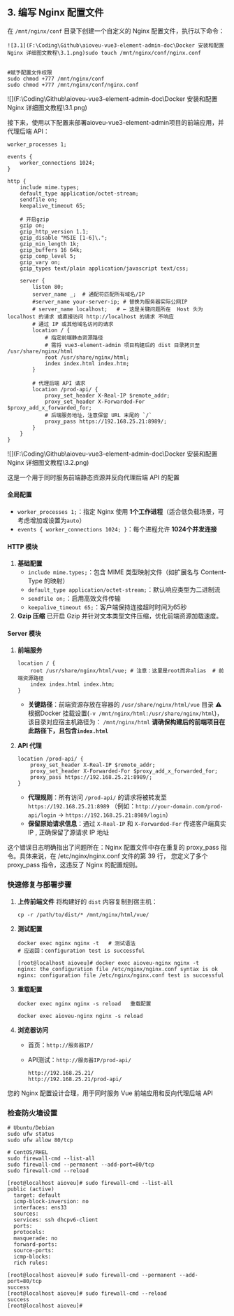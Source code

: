 ## 3. 编写 Nginx 配置文件

在 `/mnt/nginx/conf` 目录下创建一个自定义的 Nginx 配置文件，执行以下命令：



```
![3.1](F:\Coding\Github\aioveu-vue3-element-admin-doc\Docker 安装和配置 Nginx 详细图文教程\3.1.png)sudo touch /mnt/nginx/conf/nginx.conf


#赋予配置文件权限
sudo chmod +777 /mnt/nginx/conf
sudo chmod +777 /mnt/nginx/conf/nginx.conf
```



![](F:\Coding\Github\aioveu-vue3-element-admin-doc\Docker 安装和配置 Nginx 详细图文教程\3.1.png)





接下来，使用以下配置来部署aioveu-vue3-element-admin项目的前端应用，并代理后端 API：

```
worker_processes 1;

events {
    worker_connections 1024;
}

http {
    include mime.types;
    default_type application/octet-stream;
    sendfile on;
    keepalive_timeout 65;

    # 开启gzip
    gzip on;
    gzip_http_version 1.1;
    gzip_disable "MSIE [1-6]\.";
    gzip_min_length 1k;
    gzip_buffers 16 64k;
    gzip_comp_level 5;
    gzip_vary on;
    gzip_types text/plain application/javascript text/css;

    server {
        listen 80;
        server_name _;  # 通配符匹配所有域名/IP
        #server_name your-server-ip; # 替换为服务器实际公网IP
        # server_name localhost;   # ← 这是关键问题所在  Host 头为 localhost 的请求 或直接访问 http://localhost 的请求 不响应
        # 通过 IP 或其他域名访问的请求
        location / {
        	# 指定前端静态资源路径
            # 需将 vue3-element-admin 项目构建后的 dist 目录拷贝至 /usr/share/nginx/html
            root /usr/share/nginx/html;
            index index.html index.htm;
        }

        # 代理后端 API 请求
        location /prod-api/ {
            proxy_set_header X-Real-IP $remote_addr;
            proxy_set_header X-Forwarded-For $proxy_add_x_forwarded_for;
            # 后端服务地址，注意保留 URL 末尾的 `/`
            proxy_pass https://192.168.25.21:8989/;
        }
    }
}

```



![](F:\Coding\Github\aioveu-vue3-element-admin-doc\Docker 安装和配置 Nginx 详细图文教程\3.2.png)



这是一个用于同时服务前端静态资源并反向代理后端 API 的配置

#### 全局配置

- `worker_processes 1;`：指定 Nginx 使用 **1个工作进程**（适合低负载场景，可考虑增加或设置为`auto`）
- `events { worker_connections 1024; }`：每个进程允许 **1024个并发连接**

#### HTTP 模块

1. **基础配置**
   - `include mime.types;`：包含 MIME 类型映射文件（如扩展名与 Content-Type 的映射）
   - `default_type application/octet-stream;`：默认响应类型为二进制流
   - `sendfile on;`：启用高效文件传输
   - `keepalive_timeout 65;`：客户端保持连接超时时间为65秒
2. **Gzip 压缩**
   已开启 Gzip 并针对文本类型文件压缩，优化前端资源加载速度。

#### Server 模块

1. **前端服务**

   ```
   location / {
       root /usr/share/nginx/html/vue; # 注意：这里是root而非alias  # 前端资源路径
       index index.html index.htm;
   }
   ```

   - **关键路径**：前端资源存放在容器的 `/usr/share/nginx/html/vue` 目录
     ⚠️ 根据Docker 挂载设置(`-v /mnt/nginx/html:/usr/share/nginx/html`)，该目录对应宿主机路径为：
     `/mnt/nginx/html`
     **请确保构建后的前端项目在此路径下，且包含`index.html`**

2. **API 代理**

   ```
   location /prod-api/ {
       proxy_set_header X-Real-IP $remote_addr;
       proxy_set_header X-Forwarded-For $proxy_add_x_forwarded_for;
       proxy_pass https://192.168.25.21:8989/;
   }
   ```

   - **代理规则**：所有访问 `/prod-api/` 的请求将被转发至 `https://192.168.25.21:8989`
     （例如：`http://your-domain.com/prod-api/login` → `https://192.168.25.21:8989/login`）
   - **保留原始请求信息**：通过 `X-Real-IP` 和 `X-Forwarded-For` 传递客户端真实 IP  , 正确保留了源请求 IP 地址

这个错误日志明确指出了问题所在：Nginx 配置文件中存在重复的 proxy_pass 指令。具体来说，在 /etc/nginx/nginx.conf 文件的第 39 行，
您定义了多个 proxy_pass 指令，这违反了 Nginx 的配置规则。

### 快速修复与部署步骤

1. **上传前端文件**
   将构建好的 `dist` 内容复制到宿主机：

   ```
   cp -r /path/to/dist/* /mnt/nginx/html/vue/
   ```

2. **测试配置**

   ```
   docker exec nginx nginx -t   # 测试语法
   # 应返回：configuration test is successful
   
   [root@localhost aioveu]# docker exec aioveu-nginx nginx -t
   nginx: the configuration file /etc/nginx/nginx.conf syntax is ok
   nginx: configuration file /etc/nginx/nginx.conf test is successful
   ```

3. **重载配置**

   ```
   docker exec nginx nginx -s reload   重载配置
   
   docker exec aioveu-nginx nginx -s reload
   ```

4. **浏览器访问**

   - 首页：`http://服务器IP/`
   
   - API测试：`http://服务器IP/prod-api/`
   
     ```
     http://192.168.25.21/
     http://192.168.25.21/prod-api/
     ```
   
     

您的 Nginx 配置设计合理，用于同时服务 Vue 前端应用和反向代理后端 API



### 检查防火墙设置

```
# Ubuntu/Debian
sudo ufw status
sudo ufw allow 80/tcp

# CentOS/RHEL
sudo firewall-cmd --list-all
sudo firewall-cmd --permanent --add-port=80/tcp
sudo firewall-cmd --reload
```





```
[root@localhost aioveu]# sudo firewall-cmd --list-all
public (active)
  target: default
  icmp-block-inversion: no
  interfaces: ens33
  sources: 
  services: ssh dhcpv6-client
  ports: 
  protocols: 
  masquerade: no
  forward-ports: 
  source-ports: 
  icmp-blocks: 
  rich rules: 

[root@localhost aioveu]# sudo firewall-cmd --permanent --add-port=80/tcp
success
[root@localhost aioveu]# sudo firewall-cmd --reload
success
[root@localhost aioveu]# 
```

